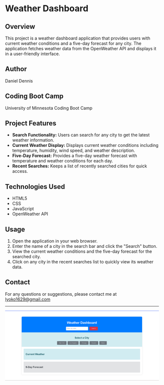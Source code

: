 
# Weather Dashboard 



## Overview
This project is a weather dashboard application that provides users with current weather conditions and a five-day forecast for any city. The application fetches weather data from the OpenWeather API and displays it in a user-friendly interface.

## Author
Daniel Dennis

## Coding Boot Camp
University of Minnesota Coding Boot Camp

## Project Features
- **Search Functionality:** Users can search for any city to get the latest weather information.
- **Current Weather Display:** Displays current weather conditions including temperature, humidity, wind speed, and weather description.
- **Five-Day Forecast:** Provides a five-day weather forecast with temperature and weather conditions for each day.
- **Recent Searches:** Keeps a list of recently searched cities for quick access.

## Technologies Used
- HTML5
- CSS
- JavaScript
- OpenWeather API

## Usage
1. Open the application in your web browser.
2. Enter the name of a city in the search bar and click the "Search" button.
3. View the current weather conditions and the five-day forecast for the searched city.
4. Click on any city in the recent searches list to quickly view its weather data.



## Contact
For any questions or suggestions, please contact me at lyoko1629@gmail.com

---
![Dashboard photo](<asssets/Weather Dashboard 2024-05-17 221952.png>)